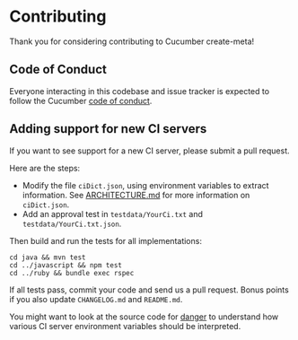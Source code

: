 # Contributing

Thank you for considering contributing to Cucumber create-meta!

## Code of Conduct

Everyone interacting in this codebase and issue tracker is expected to follow
the Cucumber [code of conduct](https://cucumber.io/conduct).

## Adding support for new CI servers

If you want to see support for a new CI server, please submit a pull request.

Here are the steps:

* Modify the file `ciDict.json`, using environment variables to extract information.
  See [ARCHITECTURE.md](./ARCHITECTURE.md#ci-definitions) for more information on
  `ciDict.json`.
* Add an approval test in `testdata/YourCi.txt` and `testdata/YourCi.txt.json`.

Then build and run the tests for all implementations:

    cd java && mvn test
    cd ../javascript && npm test
    cd ../ruby && bundle exec rspec

If all tests pass, commit your code and send us a pull request. Bonus points if you
also update `CHANGELOG.md` and `README.md`.

You might want to look at the source code for [danger](https://github.com/danger/danger/tree/master/lib/danger/ci_source)
to understand how various CI server environment variables should be interpreted.
